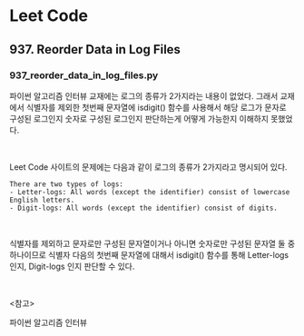 #  Leet Code

## 937. Reorder Data in Log Files

### 937_reorder_data_in_log_files.py

파이썬 알고리즘 인터뷰 교재에는 로그의 종류가 2가지라는 내용이 없었다. 그래서 교재에서 식별자를 제외한 첫번째 문자열에 isdigit() 함수를 사용해서 해당 로그가 문자로 구성된 로그인지 숫자로 구성된 로그인지 판단하는게 어떻게 가능한지 이해하지 못했었다.

<br>

Leet Code 사이트의 문제에는 다음과 같이 로그의 종류가 2가지라고 명시되어 있다.

```
There are two types of logs:
- Letter-logs: All words (except the identifier) consist of lowercase English letters.
- Digit-logs: All words (except the identifier) consist of digits.
```

<br>

식별자를 제외하고 문자로만 구성된 문자열이거나 아니면 숫자로만 구성된 문자열 둘 중 하나이므로 식별자 다음의 첫번째 문자열에 대해서  isdigit() 함수를 통해 Letter-logs 인지, Digit-logs 인지 판단할 수 있다.

<br>

<참고>

파이썬 알고리즘 인터뷰